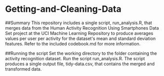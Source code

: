 # Getting-and-Cleaning-Data


##Summary
This repository includes a single script, run_analysis.R, that merges data from the Human Activity Recognition Using Smartphones Data Set project at the UCI Machine Learning Repository to produce averages values per user per activity for the dataset's mean and standard deviation features. Refer to the included codebook.md for more information.

##Running the script
Set the working directory to the folder containing the activity recognition dataset. Run the script run_analysis.R. The script produces a single output file, tidy-data.csv, that contains the merged and transformed data.
